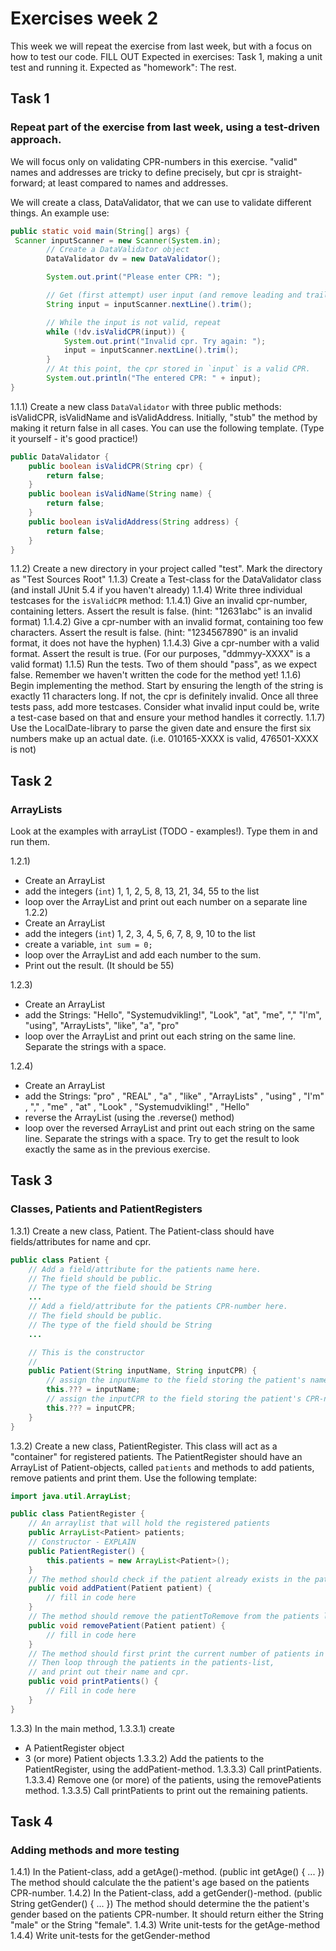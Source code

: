 # Exercises week 2

This week we will repeat the exercise from last week, but with a focus on how to test our code.
FILL OUT
Expected in exercises: Task 1, making a unit test and running it.
Expected as "homework": The rest.

## Task 1
### Repeat part of the exercise from last week, using a test-driven approach.
We will focus only on validating CPR-numbers in this exercise. "valid" names and addresses are tricky to define precisely, but cpr is straight-forward; at least compared to names and addresses.

We will create a class, DataValidator, that we can use to validate different things.
An example use:

``` java
public static void main(String[] args) {
 Scanner inputScanner = new Scanner(System.in);
        // Create a DataValidator object
        DataValidator dv = new DataValidator();

        System.out.print("Please enter CPR: ");

        // Get (first attempt) user input (and remove leading and trailing whitespace)
        String input = inputScanner.nextLine().trim();

        // While the input is not valid, repeat
        while (!dv.isValidCPR(input)) {
            System.out.print("Invalid cpr. Try again: ");
            input = inputScanner.nextLine().trim();
        }
        // At this point, the cpr stored in `input` is a valid CPR.
        System.out.println("The entered CPR: " + input);
}
```

1.1.1) Create a new class `DataValidator` with three public methods: isValidCPR, isValidName and isValidAddress.
Initially, "stub" the method by making it return false in all cases.
You can use the following template. (Type it yourself - it's good practice!)

``` java
public DataValidator {
    public boolean isValidCPR(String cpr) {
        return false;
    }
    public boolean isValidName(String name) {
        return false;
    }
    public boolean isValidAddress(String address) {
        return false;
    }
}
```



1.1.2) Create a new directory in your project called "test".
Mark the directory as "Test Sources Root"
1.1.3) Create a Test-class for the DataValidator class (and install JUnit 5.4 if you haven't already)
1.1.4) Write three individual testcases for the `isValidCPR` method:
1.1.4.1) Give an invalid cpr-number, containing letters. Assert the result is false. (hint: "12631abc" is an invalid format)
1.1.4.2) Give a cpr-number with an invalid format, containing too few characters. Assert the result is false. (hint: "1234567890" is an invalid format, it does not have the hyphen)
1.1.4.3) Give a cpr-number with a valid format. Assert the result is true. (For our purposes, "ddmmyy-XXXX" is a valid format)
1.1.5) Run the tests. Two of them should "pass", as we expect false. Remember we haven't written the code for the method yet!
1.1.6) Begin implementing the method. Start by ensuring the length of the string is exactly 11 characters long. If not, the cpr is definitely invalid.
Once all three tests pass, add more testcases. Consider what invalid input could be, write a test-case based on that and ensure your method handles it correctly.
1.1.7) Use the LocalDate-library to parse the given date and ensure the first six numbers make up an actual date. (i.e. 010165-XXXX is valid, 476501-XXXX is not)


## Task 2
### ArrayLists

Look at the examples with arrayList (TODO - examples!).
Type them in and run them.

1.2.1)
- Create an ArrayList
- add the integers (`int`) 1, 1, 2, 5, 8, 13, 21, 34, 55 to the list
- loop over the ArrayList and print out each number on a separate line
1.2.2)
- Create an ArrayList
- add the integers (`int`) 1, 2, 3, 4, 5, 6, 7, 8, 9, 10 to the list
- create a variable, `int sum = 0;`
- loop over the ArrayList and add each number to the sum.
- Print out the result. (It should be 55)

1.2.3)
- Create an ArrayList
- add the Strings: "Hello", "Systemudvikling!", "Look", "at", "me", "," "I'm", "using", "ArrayLists", "like", "a", "pro"
- loop over the ArrayList and print out each string on the same line. Separate the strings with a space.


1.2.4)
- Create an ArrayList
- add the Strings: "pro" , "REAL" , "a" , "like" , "ArrayLists" , "using" , "I'm" , "," , "me" , "at" , "Look" , "Systemudvikling!" , "Hello"
- reverse the ArrayList (using the .reverse() method)
- loop over the reversed ArrayList and print out each string on the same line. Separate the strings with a space.
Try to get the result to look exactly the same as in the previous exercise.


## Task 3
### Classes, Patients and PatientRegisters


1.3.1) Create a new class, Patient.
The Patient-class should have fields/attributes for name and cpr.

``` java
public class Patient {
    // Add a field/attribute for the patients name here.
    // The field should be public.
    // The type of the field should be String
    ...
    // Add a field/attribute for the patients CPR-number here.
    // The field should be public.
    // The type of the field should be String
    ...

    // This is the constructor
    //
    public Patient(String inputName, String inputCPR) {
        // assign the inputName to the field storing the patient's name. (replace the ??? with the field your created earlier)
        this.??? = inputName;
        // assign the inputCPR to the field storing the patient's CPR-number. (replace the ??? with the field your created earlier)
        this.??? = inputCPR;
    }
}
```

1.3.2) Create a new class, PatientRegister.
This class will act as a "container" for registered patients.
The PatientRegister should have an ArrayList of Patient-objects, called `patients` and methods to add patients, remove patients and print them.
Use the following template:

``` java
import java.util.ArrayList;

public class PatientRegister {
    // An arraylist that will hold the registered patients
    public ArrayList<Patient> patients;
    // Constructor - EXPLAIN
    public PatientRegister() {
        this.patients = new ArrayList<Patient>();
    }
    // The method should check if the patient already exists in the patients-list. If not, the patient should be added to the list.
    public void addPatient(Patient patient) {
        // fill in code here
    }
    // The method should remove the patientToRemove from the patients list.
    public void removePatient(Patient patient) {
        // fill in code here
    }
    // The method should first print the current number of patients in the patients-list.
    // Then loop through the patients in the patients-list,
    // and print out their name and cpr.
    public void printPatients() {
        // Fill in code here
    }
}
```

1.3.3) In the main method,
1.3.3.1)
create
- A PatientRegister object
- 3 (or more) Patient objects
1.3.3.2) Add the patients to the PatientRegister, using the addPatient-method.
1.3.3.3) Call printPatients.
1.3.3.4) Remove one (or more) of the patients, using the removePatients method.
1.3.3.5) Call printPatients to print out the remaining patients.


## Task 4
### Adding methods and more testing

1.4.1)
In the Patient-class, add a getAge()-method. (public int getAge() { ... })
The method should calculate the the patient's age based on the patients CPR-number.
1.4.2)
In the Patient-class, add a getGender()-method. (public String getGender() { ... })
The method should determine the the patient's gender based on the patients CPR-number.
It should return either the String "male" or the String "female".
1.4.3) Write unit-tests for the getAge-method
1.4.4) Write unit-tests for the getGender-method

